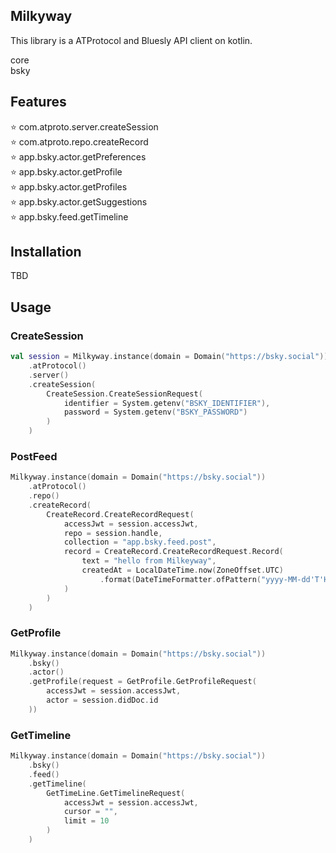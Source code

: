 ## Milkyway

This library is a ATProtocol and Bluesly API client on kotlin.  

core  
bsky

## Features

⭐ com.atproto.server.createSession  
⭐ com.atproto.repo.createRecord  
⭐ app.bsky.actor.getPreferences  
⭐ app.bsky.actor.getProfile  
⭐ app.bsky.actor.getProfiles  
⭐ app.bsky.actor.getSuggestions   
⭐ app.bsky.feed.getTimeline

## Installation  
TBD

## Usage

### CreateSession

```kotlin
val session = Milkyway.instance(domain = Domain("https://bsky.social"))
    .atProtocol()
    .server()
    .createSession(
        CreateSession.CreateSessionRequest(
            identifier = System.getenv("BSKY_IDENTIFIER"),
            password = System.getenv("BSKY_PASSWORD")
        )
    )
```

### PostFeed

```kotlin
Milkyway.instance(domain = Domain("https://bsky.social"))
    .atProtocol()
    .repo()
    .createRecord(
        CreateRecord.CreateRecordRequest(
            accessJwt = session.accessJwt,
            repo = session.handle,
            collection = "app.bsky.feed.post",
            record = CreateRecord.CreateRecordRequest.Record(
                text = "hello from Milkeyway",
                createdAt = LocalDateTime.now(ZoneOffset.UTC)
                    .format(DateTimeFormatter.ofPattern("yyyy-MM-dd'T'HH:mm:ss'Z'"))
            )
        )
    )
```

### GetProfile

```kotlin
Milkyway.instance(domain = Domain("https://bsky.social"))
    .bsky()
    .actor()
    .getProfile(request = GetProfile.GetProfileRequest(
        accessJwt = session.accessJwt,
        actor = session.didDoc.id
    ))
```

### GetTimeline

```kotlin
Milkyway.instance(domain = Domain("https://bsky.social"))
    .bsky()
    .feed()
    .getTimeline(
        GetTimeLine.GetTimelineRequest(
            accessJwt = session.accessJwt,
            cursor = "",
            limit = 10
        )
    )
```
